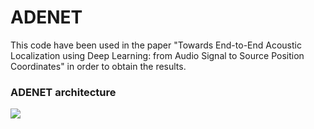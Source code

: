 # ADENET

This code have been used in the paper "Towards End-to-End Acoustic Localization using Deep Learning: from Audio Signal to Source Position Coordinates" in order to obtain the results.

### ADENET architecture

<img src="~/images/Adenet_architecture.png"/>
